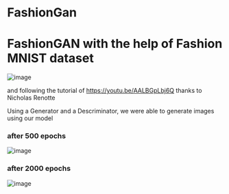 # FashionGan
# FashionGAN with the help of Fashion MNIST dataset
![image](https://user-images.githubusercontent.com/59305451/212728145-97b4aba9-6ca1-436c-acc0-b3724624083c.png)

and following the tutorial of https://youtu.be/AALBGpLbj6Q thanks to Nicholas Renotte

Using a Generator and a Descriminator, we were able to generate images using our model

### after 500 epochs
![image](https://user-images.githubusercontent.com/59305451/212728091-9fb67a7a-97df-4a76-98e2-76a6feb45928.png)




### after 2000 epochs
![image](https://user-images.githubusercontent.com/59305451/212727443-23918adb-2479-4c9a-8544-8b311e14fb06.png)
